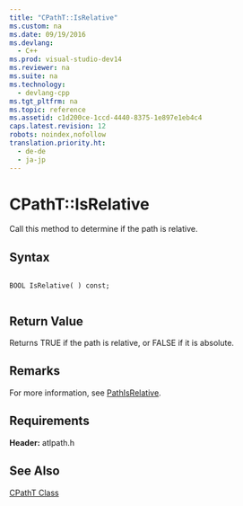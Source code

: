 ```yaml
---
title: "CPathT::IsRelative"
ms.custom: na
ms.date: 09/19/2016
ms.devlang: 
  - C++
ms.prod: visual-studio-dev14
ms.reviewer: na
ms.suite: na
ms.technology: 
  - devlang-cpp
ms.tgt_pltfrm: na
ms.topic: reference
ms.assetid: c1d200ce-1ccd-4440-8375-1e897e1eb4c4
caps.latest.revision: 12
robots: noindex,nofollow
translation.priority.ht: 
  - de-de
  - ja-jp
---
```

# CPathT::IsRelative
Call this method to determine if the path is relative.  
  
## Syntax  
  
```  
  
BOOL IsRelative( ) const;  
  
```  
  
## Return Value  
 Returns TRUE if the path is relative, or FALSE if it is absolute.  
  
## Remarks  
 For more information, see [PathIsRelative](http://msdn.microsoft.com/library/windows/desktop/bb773660).  
  
## Requirements  
 **Header:** atlpath.h  
  
## See Also  
 [CPathT Class](../vs140/CPathT-Class.md)